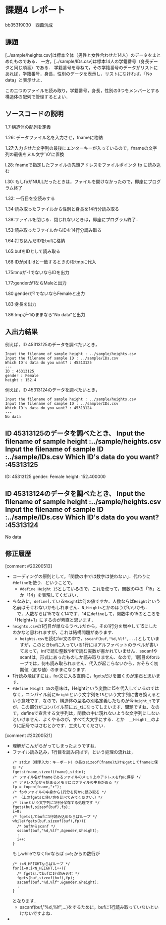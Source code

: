 # 課題4 レポート

bb35319030　西薗洸成

## 課題

[../sample/heights.csv]は標本全体（男性と女性合わせた14人）のデータをまとめたものである．
一方，[../sample/IDs.csv]は標本14人の学籍番号（身長データと同じ順番）である．
学籍番号を尋ねて，その学籍番号のデータがリストにあれば，学籍番号，身長，性別のデータを表示し，リストになければ，「No data」と表示せよ．

この二つのファイルを読み取り，学籍番号，身長，性別の3つをメンバーとする構造体の配列で管理するとよい．

## ソースコードの説明
1.7:構造体の配列を定義

1.26: データファイル名を入力させ，fnameに格納

1.27:入力させた文字列の最後にエンターキーが入っているので，fnameの文字列の最後をヌル文字'\0'に置換

l.28: fnameで指定したファイルの先頭アドレスをファイルポインタ fp に読み込む

l.30: もしfpがNULLだったときは，ファイルを開けなかったので，即座にプログラム終了

1.32: 一行目を空読みする

1.34:読み取ったファイルから性別と身長を14行分読み取る

1.38:ファイルを閉じる．閉じれないときは，即座にプログラム終了．

1.53:読み取ったファイルからIDを14行分読み取る

1.64:打ち込んだIDをbufに格納

1.65:bufをIDとして読み取る

1.68:IDがp[i].idと一致するときのiをtmpに代入

1.75:tmpが-1でないならIDを出力

1.77:genderが1ならMaleと出力

1.80:genderが1でないならFemaleと出力

1.83:身長を出力

1.86:tmpが-1のままなら”No data”と出力



## 入出力結果

例えば，ID 45313125のデータを調べたいとき，

```
Input the filename of sample height : ../sample/heights.csv
Input the filename of sample ID : ../sample/IDs.csv
Which ID's data do you want? : 45313125
---
ID : 45313125
gender : Female
height : 152.4
```

例えば，ID 45313124のデータを調べたいとき，

```
Input the filename of sample height : ../sample/heights.csv
Input the filename of sample ID : ../sample/IDs.csv
Which ID's data do you want? : 45313124
---
No data
```

ID 45313125のデータを調べたとき、
Input the filename of sample height :../sample/heights.csv
Input the filename of sample ID :../sample/IDs.csv
Which ID's data do you want? :45313125
---
ID: 45313125
gender: Female
height: 152.400000

ID 45313124のデータを調べたとき、
Input the filename of sample height :../sample/heights.csv
Input the filename of sample ID :../sample/IDs.csv
Which ID's data do you want? :45313124
---
No data
## 修正履歴

[comment #20200513]
- コーディングの原則として，「関数の中では数字は使わない」．代わりに`#define`を使う．ということで，
  - `#define Height 15`としているので，これを使って，関数の中の「15」とか「14」を表現してください．
- ちなみに，`define`している`Height`は何の値ですか．人数ならば`Height`という名前はそぐわないかもしれません．`N_Heights`とかのほうがいいかも．
　で，人数ならば15でなく14です．14に`define`して，関数中の15のところを「Height+1」にするのが素直と思います．
- `heights.csv`の1行目が単なるラベルだから，その1行分を増やして15にしたのかなと思われますが，これは結構問題があります．
  - `heights.csv`を読むfor文の中で，`sscanf(buf,"%d,%lf",...)`としていますが，このときbufに入っている1行にはアルファベットのラベルが書いてあって，intで読む整数やlfで読む実数が書かれていません．sscanfやscanfは，形式にあったものしか読み取りません．なので，1回目のforループでは，何も読み取られません．代入が起こらないから，おそらく初期値（変な値）のままになります．
- 1行読み飛ばすには，for文に入る直前に，fgetsだけを置くのが定石と思います．
- `#define Height 15`の意味は，Heightという変数に15を代入しているのではなく，コンパイル前に`Height`という文字列を`15`という文字列に書き換えるという意味です．なので，構造体の型名の別名定義したものが今`Height_t`ですが，この部分がコンパイル前に`15_t`になってしまいます．問題ですね．なので，defineで宣言する文字列は，関数の中に現れないような文字列にしないといけません．よくやるのが，すべて大文字にする．とか　`__Height__`のように記号ではさむとかです．工夫してください．

[comment #20200521]
- 理解がこんがらがってしまったようですね．
- ファイル読み込み，1行目を読み飛ばす，という処理の流れは，
  ```
  /* stdin（標準入力：キーボード）の長さsizeof(fname)だけをgetしてfnameに保存 */
  fgets(fname,sizeof(fname),stdin);
  /* ファイル名がfnameであるファイルのメモリ上のアドレスをfpに保存 */
  /* アドレスfpから始まるメモリにはファイルの中身がある */
  fp = fopen(fname,"r");
  /* fpのファイルの中身から1行分を何かに読み取る */
  /* （上のfgetsと使い方を比べてみてください．）*/
  /* lineという文字列に1行分保存する処理です */
  fgets(buf,sizeof(buf),fp);
  i=0;
  /* fgetsしてbufに1行読み込めたらばループ */
  while(fgets(buf,sizeof(buf),fp)){
    /* bufからscanf */
    sscanf(buf,"%d,%lf",&gender,&height);
    :
    i++:
  }
  ```
  もしwhileでなくforならば `i=0;`からの数行が
  ```
  /* i<N_HEIGHTならばループ */
  for(i=0;i<N_HEIGHT,i++){
    /* fgetsしてbufに1行読み込む */
    fgets(buf,sizeof(buf),fp);
    sscanf(buf,"%d,%lf",&gender,&height);
    :
  }
  ```
  となります．
  - sscanf(buf,"%d,%lf",...)をするために，bufに1行読み取っていないといけないですよね．
- 
